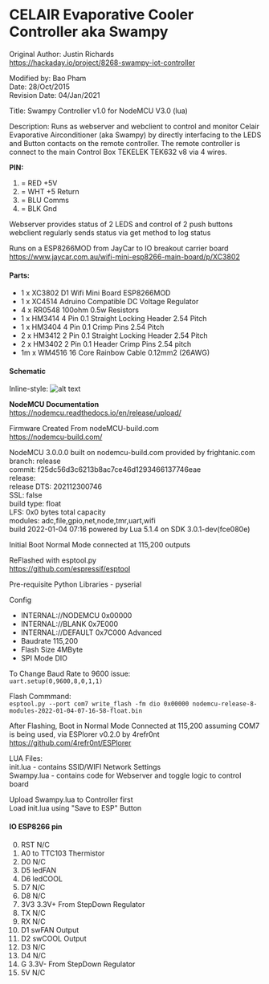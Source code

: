 # CELAIR Evaporative Cooler Controller aka Swampy
Original Author: Justin Richards<br>
https://hackaday.io/project/8268-swampy-iot-controller<br>

Modified by: Bao Pham<br>
Date: 28/Oct/2015<br>
Revision Date: 04/Jan/2021<br>

Title: Swampy Controller v1.0 for NodeMCU V3.0 (lua)

Description: Runs as webserver and webclient to control
and monitor Celair Evaporative Airconditioner (aka Swampy) by directly
interfacing to the LEDS and Button contacts on the remote controller.
The remote controller is connect to the main Control Box TEKELEK TEK632 v8 via 4 wires.<br>

__PIN:__<br>
1. = RED +5V
2. = WHT +5 Return
3. = BLU Comms
4. = BLK Gnd

Webserver provides status of 2 LEDS and control of 2 push buttons
webclient regularly sends status via get method to log status<br>

Runs on a ESP8266MOD from JayCar to IO breakout carrier board<br>
https://www.jaycar.com.au/wifi-mini-esp8266-main-board/p/XC3802

#### Parts:

* 1 x XC3802 D1 Wifi Mini Board ESP8266MOD
* 1 x XC4514 Adruino Compatible DC Voltage Regulator
* 4 x RR0548 100ohm 0.5w Resistors<br>
* 1 x HM3414 4 Pin 0.1 Straight Locking Header 2.54 Pitch
* 1 x HM3404 4 Pin 0.1 Crimp Pins 2.54 Pitch
* 2 x HM3412 2 Pin 0.1 Straight Locking Header 2.54 Pitch
* 2 x HM3402 2 Pin 0.1 Header Crimp Pins 2.54 pitch
* 1m x WM4516 16 Core Rainbow Cable 0.12mm2 (26AWG)


#### Schematic
Inline-style: 
![alt text](https://github.com/bowzer6781/Swampy/blob/main/schematic.JPG "Logo Title Text 1")


__NodeMCU Documentation__<br>
https://nodemcu.readthedocs.io/en/release/upload/<br>

Firmware Created From nodeMCU-build.com<br>
https://nodemcu-build.com/<br>

NodeMCU 3.0.0.0 built on nodemcu-build.com provided by frightanic.com<br>
	branch: release<br>
	commit: f25dc56d3c6213b8ac7ce46d1293466137746eae<br>
	release: <br>
	release DTS: 202112300746<br>
	SSL: false<br>
	build type: float<br>
	LFS: 0x0 bytes total capacity<br>
	modules: adc,file,gpio,net,node,tmr,uart,wifi<br>
 build 2022-01-04 07:16 powered by Lua 5.1.4 on SDK 3.0.1-dev(fce080e)

Initial Boot Normal Mode connected at 115,200 outputs <br>

ReFlashed with esptool.py<br>
https://github.com/espressif/esptool<br>

Pre-requisite Python Libraries - pyserial<br>


Config <br>
* INTERNAL://NODEMCU  0x00000
* INTERNAL://BLANK    0x7E000
* INTERNAL://DEFAULT  0x7C000
 Advanced<br>
* Baudrate 115,200
* Flash Size 4MByte   
* SPI Mode DIO

To Change Baud Rate to 9600 issue:<br> 
`uart.setup(0,9600,8,0,1,1)`

Flash Commmand:<br>
`esptool.py --port com7 write_flash -fm dio 0x00000 nodemcu-release-8-modules-2022-01-04-07-16-58-float.bin`

After Flashing, Boot in Normal Mode Connected at 115,200 assuming COM7 is being used, via ESPlorer v0.2.0 by 4refr0nt<br>
https://github.com/4refr0nt/ESPlorer<br>

LUA Files:<br>
init.lua   - contains SSID/WIFI Network Settings<br>
Swampy.lua - contains code for Webserver and toggle logic to control board<br>

Upload Swampy.lua to Controller first<br>
Load init.lua using "Save to ESP" Button<br>


#### IO ESP8266 pin<br>
0.    RST N/C<br>
1.    A0  to TTC103 Thermistor<br>
2.    D0  N/C<br>
3.    D5  ledFAN<br>
4.    D6  ledCOOL<br>
5.    D7  N/C<br>
6.    D8  N/C<br>
7.    3V3 3.3V+ From StepDown Regulator<br>
8.    TX  N/C<br>
9.    RX  N/C<br>
10.   D1  swFAN Output<br>
11.   D2  swCOOL Output<br>
12.   D3  N/C
13.   D4  N/C
14.   G   3.3V- From StepDown Regulator<br>
15.   5V  N/C<br>
